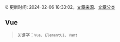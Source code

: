 :alarm_clock: 更新时间: 2024-02-06 18:33:02。[文章来源](/README.md)、[文章分类](/TAGS.md)

## Vue


> 关键字：`Vue`、`ElementUI`、`Vant`



